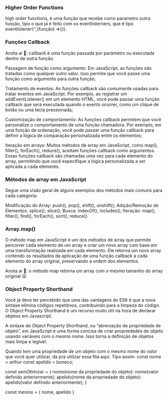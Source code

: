 ### Higher Order Functions
high order functions, é uma função que recebe como parametro outra função, tipo o que já é feito com os eventlisterners, que é tipo eventlistener('',(função) =>{}).

### Funções Callback
Anota aí 📝: callback é uma função passada por parâmetro ou executada dentro de outra função.


Passagem de função como argumento: Em JavaScript, as funções são tratadas como qualquer outro valor. Isso permite que você passe uma função como argumento para outra função;

Tratamento de eventos: As funções callback são comumente usadas para tratar eventos em JavaScript. Por exemplo, ao registrar um addEventListener() em um elemento HTML, você pode passar uma função callback que será executada quando o evento ocorrer, como um clique de botão ou uma tecla pressionada;

Customização de comportamento: As funções callback permitem que você personalize o comportamento de uma função chamadora. Por exemplo, em uma função de ordenação, você pode passar uma função callback para definir a lógica de comparação personalizada entre os elementos;

Iteração em arrays: Muitos métodos de array em JavaScript, como map(), filter(), forEach(), reduce(), aceitam funções callback como argumentos. Essas funções callback são chamadas uma vez para cada elemento do array, permitindo que você especifique a lógica personalizada a ser aplicada a cada elemento.

### Métodos de array em JavaScript
Segue uma visão geral de alguns exemplos dos métodos mais comuns para cada categoria:

Modificação do Array: push(), pop(), shift(), unshift();
Adição/Remoção de Elementos: splice(), slice();
Busca: indexOf(), includes();
Iteração: map(), filter(), find(), forEach(), sort(), reduce().

### Array.map()
O método map em JavaScript é um dos métodos de array que permite percorrer cada elemento de um array e criar um novo array com base em uma transformação realizada em cada elemento. Ele retorna um novo array contendo os resultados da aplicação de uma função callback a cada elemento do array original, preservando a ordem dos elementos.

Anota aí 📝: o método map retorna um array com o mesmo tamanho do array original 😜.

### Object Property Shorthand

Você já deve ter percebido que uma das vantagens do ES6 é que a nova sintaxe elimina códigos repetitivos, contribuindo para a limpeza do código. O Object Property Shorthand é um recurso muito útil na hora de declarar objetos em Javascript.

A sintaxe de Object Property Shorthand, ou “abreviação de propriedade de objeto”, em JavaScript é uma forma concisa de criar propriedades de objeto usando variáveis com o mesmo nome. Isso torna a definição de objetos mais limpa e legível.

Quando tem uma propriedade de um objeto com o mesmo nome do valor que você quer utilizar, da pra utilizar essa fita aqui.
Tipo assim:
const nome = arthur
const apelido = boneco;

const semOtimizar = {
 nome(nome da propriedade do objeto): nome(valor definido anteriormente);
 apelido(nome da propriedade do objeto): apelido(valor definido anteriormente);
}

const menino = {
    nome,
    apelido
}